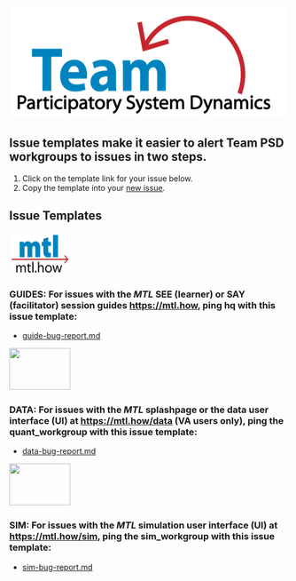 <img src = "https://github.com/lzim/teampsd/blob/teampsd_style/teampsd_logo/team_psd_logo_sm.png"
     height = "200" width = "600">  

## Issue templates make it easier to alert Team PSD workgroups to issues in two steps.

1. Click on the template link for your issue below.
2. Copy the template into your [new issue](https://github.com/lzim/teampsd/issues/new).

## Issue Templates

 [<img src = "https://raw.githubusercontent.com/lzim/teampsd/master/resources/logos/mtl_how_sm.png" height = "75" width = "110">](http://mtl.how/)
### GUIDES: For issues with the _MTL_ SEE (learner) or SAY (facilitator) session guides https://mtl.how, ping hq with this issue template:
- [guide-bug-report.md](https://github.com/lzim/teampsd/blob/master/issue_templates/guide-bug-report.md)

 [<img src = "https://raw.githubusercontent.com/lzim/teampsd/master/resources/logos/mtl_how_data_sm.png" height = "75" width = "110">](http://mtl.how/data)
### DATA: For issues with the _MTL_ splashpage or the data user interface (UI) at https://mtl.how/data (VA users only), ping the quant_workgroup with this issue template:
- [data-bug-report.md](https://github.com/lzim/teampsd/blob/master/issue_templates/data-bug-report.md)

 [<img src = "https://github.com/lzim/teampsd/blob/master/resources/logos/mtl_how_sim.png" height = "75" width = "110">](http://mtl.how/sim)
### SIM: For issues with the _MTL_ simulation user interface (UI) at https://mtl.how/sim, ping the sim_workgroup with this issue template:
- [sim-bug-report.md](https://github.com/lzim/teampsd/blob/master/issue_templates/sim-bug-report.md)
